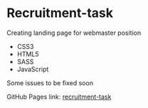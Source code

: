 # Recruitment-task
Creating landing page for webmaster position
 * CSS3
 * HTML5
 * SASS
 * JavaScript

Some issues to be fixed soon

GitHub Pages link:
[recruitment-task](https://dorotapszczola.github.io/Recruitment-task/)
